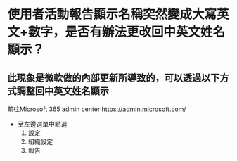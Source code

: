 # 使用者活動報告顯示名稱突然變成大寫英文+數字，是否有辦法更改回中英文姓名顯示？

## 此現象是微軟做的內部更新所導致的，可以透過以下方式調整回中英文姓名顯示
前往Microsoft 365 admin center https://admin.microsoft.com/ <br>
* 至左邊選單中點選 <br>
  1. 設定<br>
  2. 組織設定<br>
  3. 報告<br>
